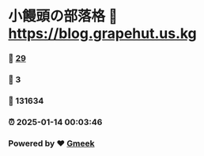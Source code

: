 # 小饅頭の部落格 :link: https://blog.grapehut.us.kg 
### :page_facing_up: [29](https://blog.grapehut.us.kg/tag.html) 
### :speech_balloon: 3 
### :hibiscus: 131634 
### :alarm_clock: 2025-01-14 00:03:46 
### Powered by :heart: [Gmeek](https://github.com/Meekdai/Gmeek)
